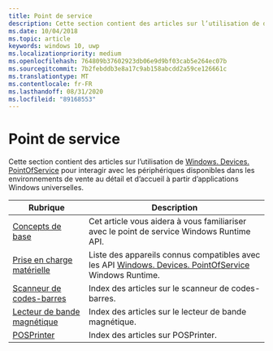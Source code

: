 ```yaml
---
title: Point de service
description: Cette section contient des articles sur l’utilisation de diverses fonctionnalités de l’espace de noms Point de Service.
ms.date: 10/04/2018
ms.topic: article
keywords: windows 10, uwp
ms.localizationpriority: medium
ms.openlocfilehash: 764809b37602923db06e9d9bf03cab5e264ec07b
ms.sourcegitcommit: 7b2febddb3e8a17c9ab158abcdd2a59ce126661c
ms.translationtype: MT
ms.contentlocale: fr-FR
ms.lasthandoff: 08/31/2020
ms.locfileid: "89168553"
---
```

# <a name="point-of-service"></a>Point de service
Cette section contient des articles sur l’utilisation de [Windows. Devices. PointOfService](/uwp/api/windows.devices.pointofservice) pour interagir avec les périphériques disponibles dans les environnements de vente au détail et d’accueil à partir d’applications Windows universelles.

| Rubrique | Description |
|------|------------|
| [Concepts de base](pos-basics.md) | Cet article vous aidera à vous familiariser avec le point de service Windows Runtime API. |
| [Prise en charge matérielle](pos-device-support.md) | Liste des appareils connus compatibles avec les API [Windows. Devices. PointOfService](/uwp/api/Windows.Devices.PointOfService) Windows Runtime. |
| [Scanneur de codes-barres](pos-barcodescanner.md) | Index des articles sur le scanneur de codes-barres. |
| [Lecteur de bande magnétique](pos-magnetic-stripe-reader.md) | Index des articles sur le lecteur de bande magnétique.
| [POSPrinter](pos-printer.md) | Index des articles sur POSPrinter. |